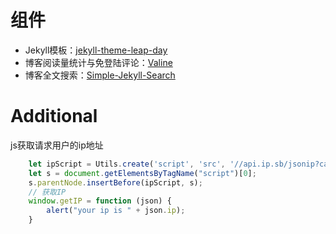 
# 组件
- Jekyll模板：[jekyll-theme-leap-day](https://github.com/pages-themes/leap-day)
- 博客阅读量统计与免登陆评论：[Valine](https://valine.js.org/quickstart.html)
- 博客全文搜索：[Simple-Jekyll-Search](https://github.com/christian-fei/Simple-Jekyll-Search)

# Additional
js获取请求用户的ip地址
```javascript
    let ipScript = Utils.create('script', 'src', '//api.ip.sb/jsonip?callback=getIP');
    let s = document.getElementsByTagName("script")[0];
    s.parentNode.insertBefore(ipScript, s);
    // 获取IP
    window.getIP = function (json) {
        alert("your ip is " + json.ip);
    }
```

